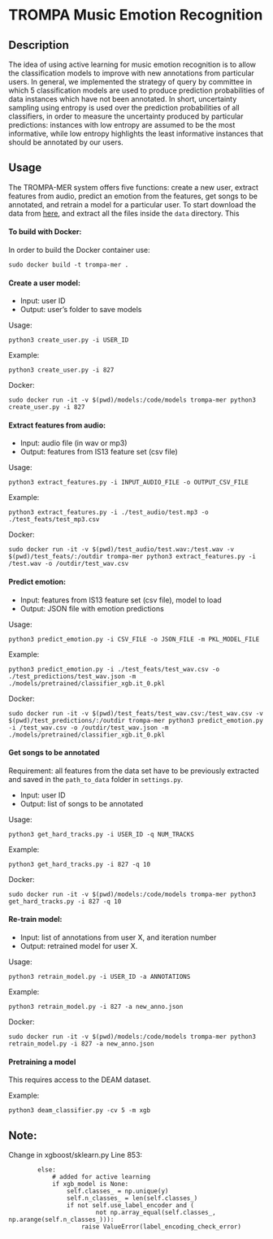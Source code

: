 # TROMPA Music Emotion Recognition

## Description
The idea of using active learning for music emotion recognition is to allow the classification models to improve with new annotations from particular users. In general, we implemented the strategy of query by committee in which 5 classification models are used to produce prediction probabilities of data instances which have not been annotated. In short, uncertainty sampling using entropy is used over the prediction probabilities of all classifiers, in order to measure the uncertainty produced by particular predictions: instances with low entropy are assumed to be the most informative, while low entropy highlights the least informative instances that should be annotated by our users. 

## Usage
The TROMPA-MER system offers five functions: create a new user, extract features from audio, predict an emotion from the features, get songs to be annotated, and retrain a model for a particular user. To start download the data from [here](https://drive.google.com/file/d/1ZsAKCXgfqNOSyD58ZF1sVKjbQ3hWBfGf/view?usp=sharing), and extract all the files inside the `data` directory. This 

#### To build with Docker:

In order to build the Docker container use:
```
sudo docker build -t trompa-mer .
```

#### Create a user model:
- Input: user ID
- Output: user’s folder to save models 

Usage: 
```
python3 create_user.py -i USER_ID
```
Example: 
```
python3 create_user.py -i 827
```
Docker:
```
sudo docker run -it -v $(pwd)/models:/code/models trompa-mer python3 create_user.py -i 827
```

#### Extract features from audio:
- Input: audio file (in wav or mp3)
- Output: features from IS13 feature set (csv file)

Usage: 
```
python3 extract_features.py -i INPUT_AUDIO_FILE -o OUTPUT_CSV_FILE
```
Example: 
```
python3 extract_features.py -i ./test_audio/test.mp3 -o ./test_feats/test_mp3.csv
```
Docker:
```
sudo docker run -it -v $(pwd)/test_audio/test.wav:/test.wav -v $(pwd)/test_feats/:/outdir trompa-mer python3 extract_features.py -i /test.wav -o /outdir/test_wav.csv
```

#### Predict emotion:
- Input: features from IS13 feature set (csv file), model to load
- Output: JSON file with emotion predictions

Usage: 
```
python3 predict_emotion.py -i CSV_FILE -o JSON_FILE -m PKL_MODEL_FILE
```
Example: 
```
python3 predict_emotion.py -i ./test_feats/test_wav.csv -o ./test_predictions/test_wav.json -m ./models/pretrained/classifier_xgb.it_0.pkl
```
Docker:
```
sudo docker run -it -v $(pwd)/test_feats/test_wav.csv:/test_wav.csv -v $(pwd)/test_predictions/:/outdir trompa-mer python3 predict_emotion.py -i /test_wav.csv -o /outdir/test_wav.json -m ./models/pretrained/classifier_xgb.it_0.pkl
```

#### Get songs to be annotated
Requirement: all features from the data set have to be previously extracted and saved in the `path_to_data` folder in `settings.py`.
- Input: user ID
- Output: list of songs to be annotated

Usage:
```
python3 get_hard_tracks.py -i USER_ID -q NUM_TRACKS 
```
Example: 
```
python3 get_hard_tracks.py -i 827 -q 10 
```
Docker:
```
sudo docker run -it -v $(pwd)/models:/code/models trompa-mer python3 get_hard_tracks.py -i 827 -q 10
```

#### Re-train model:
- Input: list of annotations from user X, and iteration number
- Output: retrained model for user X.

Usage: 
```
python3 retrain_model.py -i USER_ID -a ANNOTATIONS
```
Example:
```
python3 retrain_model.py -i 827 -a new_anno.json
```
Docker:
```
sudo docker run -it -v $(pwd)/models:/code/models trompa-mer python3 retrain_model.py -i 827 -a new_anno.json
```

#### Pretraining a model
This requires access to the DEAM dataset. 

Example:
```
python3 deam_classifier.py -cv 5 -m xgb
```


## Note:
Change in xgboost/sklearn.py Line 853:
```
        else:
            # added for active learning
            if xgb_model is None:
                self.classes_ = np.unique(y)
                self.n_classes_ = len(self.classes_)
                if not self.use_label_encoder and (
                        not np.array_equal(self.classes_, np.arange(self.n_classes_))):
                    raise ValueError(label_encoding_check_error)
```